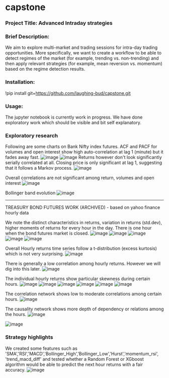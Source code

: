 # capstone
### Project Title: Advanced Intraday strategies

### **Brief Description**: 
We aim to explore multi-market and trading sessions for intra-day trading opportunities.  More specifically, we want to create a workflow to be able to detect regimes of the market (for example, trending vs. non-trending) and then apply relevant strategies (for example, mean reversion vs. momentum) based on the regime detection results.

### **Installation**: 
!pip install git+https://github.com/laughing-bud/capstone.git

### **Usage**:
The jupyter notebook is currently work in progress. We have done exploratory work which should be visible and bit self explanatory.

### Exploratory research
Following are some charts on Bank Nifty index futures.
ACF and PACF for volumes and open interest show high auto-correlation at lag 1 (minute) but it fades away fast.
![image](https://github.com/user-attachments/assets/0f7a80ad-d9c7-4a5b-83cd-d9184b7678b9)
![image](https://github.com/user-attachments/assets/3e948d59-faa7-4b5a-b3ba-dfae2b81ec87)
Returns however don't look significantly serially correlated at all. Closing price is only significant at lag 1, suggesting that it follows a Markov process.
![image](https://github.com/user-attachments/assets/d3c1223d-c782-489e-8c83-3e1694e5db05)

Overall correlations are not significant among return, volumes and open interest
![image](https://github.com/user-attachments/assets/19a20b24-1c51-44e6-a627-591c9df036d9)

Bollinger band evolution
![image](https://github.com/user-attachments/assets/2e8935ea-2ec4-4d7a-8627-66197e385b03)


--------------------------------------------------------------------------------------------------------------------------------
TREASURY BOND FUTURES WORK (ARCHIVED) - based on yahoo finance hourly data

We note the distinct characteristics in returns, variation in returns (std.dev), higher moments of returns for every hour in the day. There is one hour when the bond futures market is closed. 
![image](https://github.com/user-attachments/assets/3df6f7fc-3a71-4c7a-8270-c136175827ef)
![image](https://github.com/user-attachments/assets/3bc7ddb1-215b-4b94-a353-15c79e2b9b2a)
![image](https://github.com/user-attachments/assets/92e470d0-fda2-4cb0-aa03-3391ece9fa1d)
![image](https://github.com/user-attachments/assets/516f67ea-38ac-49a8-83d3-cca7162d070d)
![image](https://github.com/user-attachments/assets/fab03ff2-12f7-44d4-a8db-7ffbc61914e4)

Overall Hourly returns time series follow a t-distribution (excess kurtosis) which is not very surprising.
![image](https://github.com/user-attachments/assets/ffee704c-2a4a-4cba-bccd-2854ccff6e29)

There is generally a low correlation among hourly returns. However we will dig into this later.
![image](https://github.com/user-attachments/assets/0d71c2fb-2b7a-42d4-b5c6-dce8834b20e1)

The individual hourly returns show particular skewness during certain hours.
![image](https://github.com/user-attachments/assets/bb0c5b68-2bd8-403b-8121-62ada083e619)
![image](https://github.com/user-attachments/assets/cb88a757-8465-48dc-8579-99aff5ab9153)
![image](https://github.com/user-attachments/assets/3f94b280-c539-4aba-a295-fb644ffbb909)
![image](https://github.com/user-attachments/assets/3b98c0ae-e64f-4adb-9b1a-0fa816391d14)
![image](https://github.com/user-attachments/assets/d80cb2d8-f587-4e86-b60b-c2f198ccb937)
![image](https://github.com/user-attachments/assets/dd6c65df-5615-4616-b939-b938b268671c)

The correlation network shows low to moderate correlations among certain hours.
![image](https://github.com/user-attachments/assets/71def29b-0696-4c9c-b5e6-1b66068c1ff5)

The causality network shows more depth of dependency or relations among the hours.
![image](https://github.com/user-attachments/assets/3b3432f4-2a19-40ab-bda3-a98f726a44bd)

![image](https://github.com/user-attachments/assets/76db04f4-5e1e-4b7f-b324-1fe70049413e)


### Strategy highlights 
We created some features such as 'SMA','RSI','MACD','Bollinger_High','Bollinger_Low','Hurst','momentum_rsi', 'trend_macd_diff' and tested whether a Random Forest or XGboost algorithm would be able to predict the next hour returns with a fair accuracy.
![image](https://github.com/user-attachments/assets/cd0c7bfc-7ff7-4d52-9bc7-a3313aeed615)

